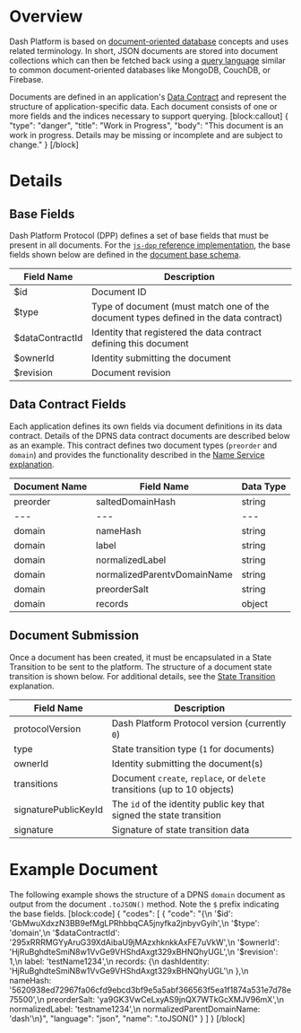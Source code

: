 # Overview

Dash Platform is based on [document-oriented database](https://en.wikipedia.org/wiki/Document-oriented_database) concepts and uses related terminology. In short, JSON documents are stored into document collections which can then be fetched back using a [query language](reference-query-syntax) similar to common document-oriented databases like MongoDB, CouchDB, or Firebase. 

Documents are defined in an application's [Data Contract](explanation-platform-protocol-data-contract) and represent the structure of application-specific data. Each document consists of one or more fields and the indices necessary to support querying.
[block:callout]
{
  "type": "danger",
  "title": "Work in Progress",
  "body": "This document is an work in progress. Details may be missing or incomplete and are subject to change."
}
[/block]
# Details

## Base Fields

Dash Platform Protocol (DPP) defines a set of base fields that must be present in all documents. For the [`js-dpp` reference implementation](https://github.com/dashevo/js-dpp/), the base fields shown below are defined in the [document base schema](https://github.com/dashevo/js-dpp/blob/v0.12.1/schema/document/documentBase.json).

| Field Name | Description |
| - | - |
| $id | Document ID |
| $type | Type of document (must match one of the document types defined in the data contract) |
| $dataContractId | Identity that registered the data contract defining this document  |
| $ownerId | Identity submitting the document  |
| $revision | Document revision |

## Data Contract Fields

Each application defines its own fields via document definitions in its data contract. Details of the DPNS data contract documents are described below as an example. This contract defines two document types (`preorder` and `domain`) and provides the functionality described in the [Name Service explanation](explanation-dpns).

| Document Name | Field Name | Data Type |
| - | - | - |
| preorder | saltedDomainHash | string |
| --- | --- | --- |
| domain | nameHash | string |
| domain | label | string |
| domain | normalizedLabel | string |
| domain | normalizedParentvDomainName | string |
| domain | preorderSalt | string |
| domain | records | object |

## Document Submission

Once a document has been created, it must be encapsulated in a State Transition to be sent to the platform. The structure of a document state transition is shown below. For additional details, see the [State Transition](explanation-platform-protocol-state-transition) explanation.

| Field Name | Description |
| - | - | 
| protocolVersion | Dash Platform Protocol version (currently `0`) |
| type | State transition type (`1` for documents) |
| ownerId | Identity submitting the document(s) |
| transitions |  Document `create`, `replace`, or `delete` transitions (up to 10 objects) |
| signaturePublicKeyId | The `id` of the identity public key that signed the state transition |
| signature | Signature of state transition data |

# Example Document

The following example shows the structure of a DPNS `domain` document as output from the document `.toJSON()` method. Note the `$` prefix indicating the base fields.
[block:code]
{
  "codes": [
    {
      "code": "{\n  '$id': 'GbMwuXdxzN3BB9efMgLPRhbbqCA5jnyfka2jnbyvGyih',\n  '$type': 'domain',\n  '$dataContractId': '295xRRRMGYyAruG39XdAibaU9jMAzxhknkkAxFE7uVkW',\n  '$ownerId': 'HjRuBghdteSmiN8w1VvGe9VHShdAxgt329xBHNQhyUGL',\n  '$revision': 1,\n  label: 'testName1234',\n  records: {\n    dashIdentity: 'HjRuBghdteSmiN8w1VvGe9VHShdAxgt329xBHNQhyUGL'\n  },\n  nameHash: '5620938ed72967fa06cfd9ebcd3bf9e5a5abf366563f5ea1f1874a531e7d78e75500',\n  preorderSalt: 'ya9GK3VwCeLxyAS9jnQX7WTkGcXMJV96mX',\n  normalizedLabel: 'testname1234',\n  normalizedParentDomainName: 'dash'\n}",
      "language": "json",
      "name": ".toJSON()"
    }
  ]
}
[/block]